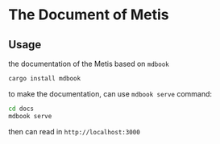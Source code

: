 # The Document of Metis

## Usage

the documentation of the Metis based on `mdbook`

```bash
cargo install mdbook
```

to make the documentation, can use `mdbook serve` command:

```bash
cd docs
mdbook serve
```

then can read in `http://localhost:3000`
